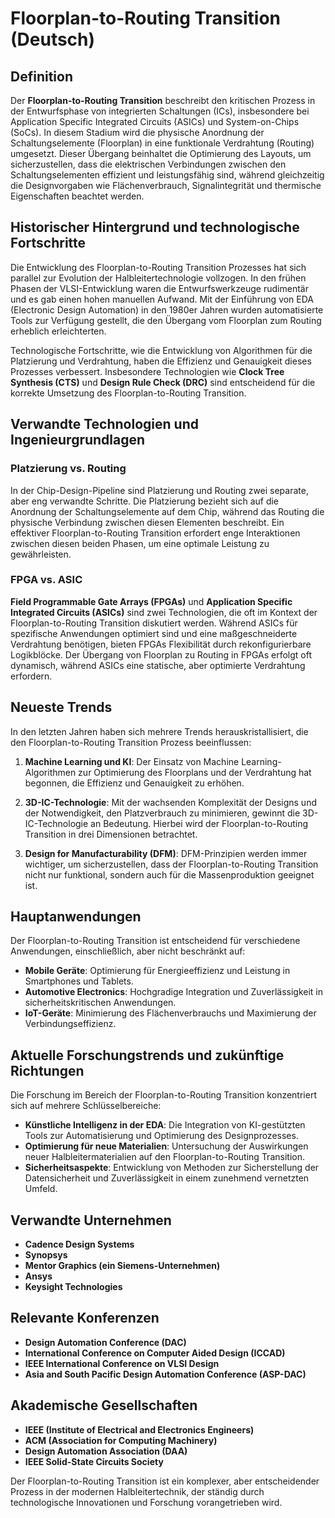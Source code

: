 # Floorplan-to-Routing Transition (Deutsch)

## Definition

Der **Floorplan-to-Routing Transition** beschreibt den kritischen Prozess in der Entwurfsphase von integrierten Schaltungen (ICs), insbesondere bei Application Specific Integrated Circuits (ASICs) und System-on-Chips (SoCs). In diesem Stadium wird die physische Anordnung der Schaltungselemente (Floorplan) in eine funktionale Verdrahtung (Routing) umgesetzt. Dieser Übergang beinhaltet die Optimierung des Layouts, um sicherzustellen, dass die elektrischen Verbindungen zwischen den Schaltungselementen effizient und leistungsfähig sind, während gleichzeitig die Designvorgaben wie Flächenverbrauch, Signalintegrität und thermische Eigenschaften beachtet werden.

## Historischer Hintergrund und technologische Fortschritte

Die Entwicklung des Floorplan-to-Routing Transition Prozesses hat sich parallel zur Evolution der Halbleitertechnologie vollzogen. In den frühen Phasen der VLSI-Entwicklung waren die Entwurfswerkzeuge rudimentär und es gab einen hohen manuellen Aufwand. Mit der Einführung von EDA (Electronic Design Automation) in den 1980er Jahren wurden automatisierte Tools zur Verfügung gestellt, die den Übergang vom Floorplan zum Routing erheblich erleichterten.

Technologische Fortschritte, wie die Entwicklung von Algorithmen für die Platzierung und Verdrahtung, haben die Effizienz und Genauigkeit dieses Prozesses verbessert. Insbesondere Technologien wie **Clock Tree Synthesis (CTS)** und **Design Rule Check (DRC)** sind entscheidend für die korrekte Umsetzung des Floorplan-to-Routing Transition.

## Verwandte Technologien und Ingenieurgrundlagen

### Platzierung vs. Routing

In der Chip-Design-Pipeline sind Platzierung und Routing zwei separate, aber eng verwandte Schritte. Die Platzierung bezieht sich auf die Anordnung der Schaltungselemente auf dem Chip, während das Routing die physische Verbindung zwischen diesen Elementen beschreibt. Ein effektiver Floorplan-to-Routing Transition erfordert enge Interaktionen zwischen diesen beiden Phasen, um eine optimale Leistung zu gewährleisten.

### FPGA vs. ASIC

**Field Programmable Gate Arrays (FPGAs)** und **Application Specific Integrated Circuits (ASICs)** sind zwei Technologien, die oft im Kontext der Floorplan-to-Routing Transition diskutiert werden. Während ASICs für spezifische Anwendungen optimiert sind und eine maßgeschneiderte Verdrahtung benötigen, bieten FPGAs Flexibilität durch rekonfigurierbare Logikblöcke. Der Übergang von Floorplan zu Routing in FPGAs erfolgt oft dynamisch, während ASICs eine statische, aber optimierte Verdrahtung erfordern.

## Neueste Trends

In den letzten Jahren haben sich mehrere Trends herauskristallisiert, die den Floorplan-to-Routing Transition Prozess beeinflussen:

1. **Machine Learning und KI**: Der Einsatz von Machine Learning-Algorithmen zur Optimierung des Floorplans und der Verdrahtung hat begonnen, die Effizienz und Genauigkeit zu erhöhen.
   
2. **3D-IC-Technologie**: Mit der wachsenden Komplexität der Designs und der Notwendigkeit, den Platzverbrauch zu minimieren, gewinnt die 3D-IC-Technologie an Bedeutung. Hierbei wird der Floorplan-to-Routing Transition in drei Dimensionen betrachtet.

3. **Design for Manufacturability (DFM)**: DFM-Prinzipien werden immer wichtiger, um sicherzustellen, dass der Floorplan-to-Routing Transition nicht nur funktional, sondern auch für die Massenproduktion geeignet ist.

## Hauptanwendungen

Der Floorplan-to-Routing Transition ist entscheidend für verschiedene Anwendungen, einschließlich, aber nicht beschränkt auf:

- **Mobile Geräte**: Optimierung für Energieeffizienz und Leistung in Smartphones und Tablets.
- **Automotive Electronics**: Hochgradige Integration und Zuverlässigkeit in sicherheitskritischen Anwendungen.
- **IoT-Geräte**: Minimierung des Flächenverbrauchs und Maximierung der Verbindungseffizienz.

## Aktuelle Forschungstrends und zukünftige Richtungen

Die Forschung im Bereich der Floorplan-to-Routing Transition konzentriert sich auf mehrere Schlüsselbereiche:

- **Künstliche Intelligenz in der EDA**: Die Integration von KI-gestützten Tools zur Automatisierung und Optimierung des Designprozesses.
- **Optimierung für neue Materialien**: Untersuchung der Auswirkungen neuer Halbleitermaterialien auf den Floorplan-to-Routing Transition.
- **Sicherheitsaspekte**: Entwicklung von Methoden zur Sicherstellung der Datensicherheit und Zuverlässigkeit in einem zunehmend vernetzten Umfeld.

## Verwandte Unternehmen

- **Cadence Design Systems**
- **Synopsys**
- **Mentor Graphics (ein Siemens-Unternehmen)**
- **Ansys**
- **Keysight Technologies**

## Relevante Konferenzen

- **Design Automation Conference (DAC)**
- **International Conference on Computer Aided Design (ICCAD)**
- **IEEE International Conference on VLSI Design**
- **Asia and South Pacific Design Automation Conference (ASP-DAC)**

## Akademische Gesellschaften

- **IEEE (Institute of Electrical and Electronics Engineers)**
- **ACM (Association for Computing Machinery)**
- **Design Automation Association (DAA)**
- **IEEE Solid-State Circuits Society**

Der Floorplan-to-Routing Transition ist ein komplexer, aber entscheidender Prozess in der modernen Halbleitertechnik, der ständig durch technologische Innovationen und Forschung vorangetrieben wird.